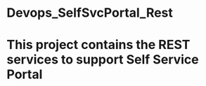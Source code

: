 # Devops_SelfSvcPortal_Rest
# This project contains the REST services to support Self Service Portal
